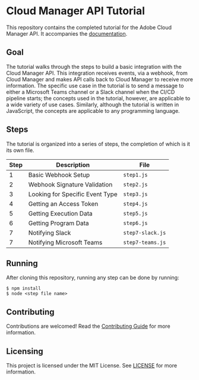 # Cloud Manager API Tutorial

This repository contains the completed tutorial for the Adobe Cloud Manager API. It accompanies the [documentation](https://www.adobe.io/apis/experiencecloud/cloud-manager/docs.html).

## Goal

The tutorial walks through the steps to build a basic integration with the Cloud Manager API. This integration receives events, via a webhook, from Cloud Manager and makes API calls back to Cloud Manager to receive more information. The specific use case in the tutorial is to send a message to either a Microsoft Teams channel or a Slack channel when the CI/CD pipeline starts; the concepts used in the tutorial, however, are applicable to a wide variety of use cases. Similarly, although the tutorial is written in JavaScript, the concepts are applicable to any programming language.

## Steps

The tutorial is organized into a series of steps, the completion of which is it its own file.

| Step | Description                     | File             |
|------|---------------------------------|------------------|
| 1    | Basic Webhook Setup             | `step1.js`       |
| 2    | Webhook Signature Validation    | `step2.js`       |
| 3    | Looking for Specific Event Type | `step3.js`       |
| 4    | Getting an Access Token         | `step4.js`       |
| 5    | Getting Execution Data          | `step5.js`       |
| 6    | Getting Program Data            | `step6.js`       |
| 7    | Notifying Slack                 | `step7-slack.js` |
| 7    | Notifying Microsoft Teams       | `step7-teams.js` |

## Running

After cloning this repository, running any step can be done by running:

    $ npm install
    $ node <step file name>

## Contributing

Contributions are welcomed! Read the [Contributing Guide](CONTRIBUTING.md) for more information.

## Licensing

This project is licensed under the MIT License. See [LICENSE](LICENSE) for more information.
